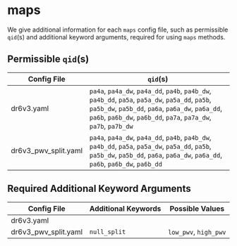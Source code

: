 # maps
We give additional information for each `maps` config file, such as permissible `qid`(s) and additional keyword arguments, required for using `maps` methods.

## Permissible `qid`(s)
| Config File | `qid`(s) |
| ----------- | -------- |
| dr6v3.yaml| `pa4a`, `pa4a_dw`, `pa4a_dd`, `pa4b`, `pa4b_dw`, `pa4b_dd`, `pa5a`, `pa5a_dw`, `pa5a_dd`, `pa5b`, `pa5b_dw`, `pa5b_dd`, `pa6a`, `pa6a_dw`, `pa6a_dd`, `pa6b`, `pa6b_dw`, `pa6b_dd`, `pa7a`, `pa7a_dw`, `pa7b`, `pa7b_dw` |
| dr6v3_pwv_split.yaml | `pa4a`, `pa4a_dw`, `pa4a_dd`, `pa4b`, `pa4b_dw`, `pa4b_dd`, `pa5a`, `pa5a_dw`, `pa5a_dd`, `pa5b`, `pa5b_dw`, `pa5b_dd`, `pa6a`, `pa6a_dw`, `pa6a_dd`, `pa6b`, `pa6b_dw`, `pa6b_dd` |

## Required Additional Keyword Arguments
| Config File | Additional Keywords | Possible Values |
| ----------- | ------------------- | --------------- |
| dr6v3.yaml| | |
| dr6v3_pwv_split.yaml | `null_split` | `low_pwv`, `high_pwv` |
